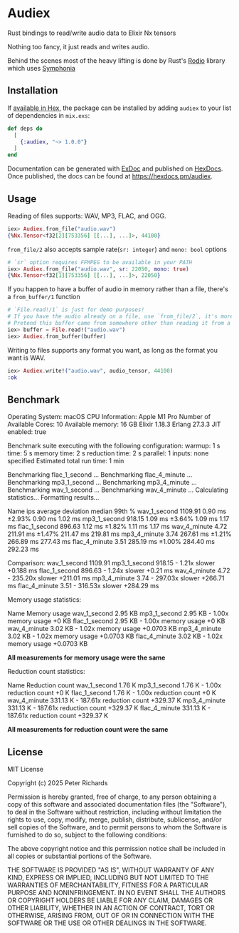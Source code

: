 # Audiex

Rust bindings to read/write audio data to Elixir Nx tensors

Nothing too fancy, it just reads and writes audio.

Behind the scenes most of the heavy lifting is done by Rust's [Rodio](https://github.com/RustAudio/rodio) library which uses [Symphonia](https://github.com/pdeljanov/Symphonia)

## Installation

If [available in Hex](https://hex.pm/docs/publish), the package can be installed
by adding `audiex` to your list of dependencies in `mix.exs`:

```elixir
def deps do
  [
    {:audiex, "~> 1.0.0"}
  ]
end
```

Documentation can be generated with [ExDoc](https://github.com/elixir-lang/ex_doc)
and published on [HexDocs](https://hexdocs.pm). Once published, the docs can
be found at <https://hexdocs.pm/audiex>.

## Usage


Reading of files supports: WAV, MP3, FLAC, and OGG.

```elixir
iex> Audiex.from_file("audio.wav")
{%Nx.Tensor<f32[2][753356] [[...], ...]>, 44100}
```

`from_file/2` also accepts sample rate(`sr: integer`) and `mono: bool` options
```elixir
# `sr` option requires FFMPEG to be available in your PATH
iex> Audiex.from_file("audio.wav", sr: 22050, mono: true) 
{%Nx.Tensor<f32[1][753356] [[...], ...]>, 22050}
```

If you happen to have a buffer of audio in memory rather than a file, there's a `from_buffer/1` function
```elixir
# `File.read!/1` is just for demo purposes!
# If you have the audio already on a file, use `from_file/2`, it's more efficient.
# Pretend this buffer came from somewhere other than reading it from a file.
iex> buffer = File.read!("audio.wav")
iex> Audiex.from_buffer(buffer)
```

Writing to files supports any format you want, as long as the format you want is WAV.
```elixir
iex> Audiex.write!("audio.wav", audio_tensor, 44100)
:ok
```

## Benchmark

Operating System: macOS
CPU Information: Apple M1 Pro
Number of Available Cores: 10
Available memory: 16 GB
Elixir 1.18.3
Erlang 27.3.3
JIT enabled: true

Benchmark suite executing with the following configuration:
warmup: 1 s
time: 5 s
memory time: 2 s
reduction time: 2 s
parallel: 1
inputs: none specified
Estimated total run time: 1 min

Benchmarking flac_1_second ...
Benchmarking flac_4_minute ...
Benchmarking mp3_1_second ...
Benchmarking mp3_4_minute ...
Benchmarking wav_1_second ...
Benchmarking wav_4_minute ...
Calculating statistics...
Formatting results...

Name                    ips        average  deviation         median         99th %
wav_1_second        1109.91        0.90 ms     ±2.93%        0.90 ms        1.02 ms
mp3_1_second         918.15        1.09 ms     ±3.64%        1.09 ms        1.17 ms
flac_1_second        896.63        1.12 ms     ±1.82%        1.11 ms        1.17 ms
wav_4_minute           4.72      211.91 ms     ±1.47%      211.47 ms      219.81 ms
mp3_4_minute           3.74      267.61 ms     ±1.21%      266.89 ms      277.43 ms
flac_4_minute          3.51      285.19 ms     ±1.00%      284.40 ms      292.23 ms

Comparison:
wav_1_second        1109.91
mp3_1_second         918.15 - 1.21x slower +0.188 ms
flac_1_second        896.63 - 1.24x slower +0.21 ms
wav_4_minute           4.72 - 235.20x slower +211.01 ms
mp3_4_minute           3.74 - 297.03x slower +266.71 ms
flac_4_minute          3.51 - 316.53x slower +284.29 ms

Memory usage statistics:

Name             Memory usage
wav_1_second          2.95 KB
mp3_1_second          2.95 KB - 1.00x memory usage +0 KB
flac_1_second         2.95 KB - 1.00x memory usage +0 KB
wav_4_minute          3.02 KB - 1.02x memory usage +0.0703 KB
mp3_4_minute          3.02 KB - 1.02x memory usage +0.0703 KB
flac_4_minute         3.02 KB - 1.02x memory usage +0.0703 KB

**All measurements for memory usage were the same**

Reduction count statistics:

Name          Reduction count
wav_1_second           1.76 K
mp3_1_second           1.76 K - 1.00x reduction count +0 K
flac_1_second          1.76 K - 1.00x reduction count +0 K
wav_4_minute         331.13 K - 187.61x reduction count +329.37 K
mp3_4_minute         331.13 K - 187.61x reduction count +329.37 K
flac_4_minute        331.13 K - 187.61x reduction count +329.37 K

**All measurements for reduction count were the same**

## License


MIT License

Copyright (c) 2025 Peter Richards

Permission is hereby granted, free of charge, to any person obtaining a copy
of this software and associated documentation files (the "Software"), to deal
in the Software without restriction, including without limitation the rights
to use, copy, modify, merge, publish, distribute, sublicense, and/or sell
copies of the Software, and to permit persons to whom the Software is
furnished to do so, subject to the following conditions:

The above copyright notice and this permission notice shall be included in all
copies or substantial portions of the Software.

THE SOFTWARE IS PROVIDED "AS IS", WITHOUT WARRANTY OF ANY KIND, EXPRESS OR
IMPLIED, INCLUDING BUT NOT LIMITED TO THE WARRANTIES OF MERCHANTABILITY,
FITNESS FOR A PARTICULAR PURPOSE AND NONINFRINGEMENT. IN NO EVENT SHALL THE
AUTHORS OR COPYRIGHT HOLDERS BE LIABLE FOR ANY CLAIM, DAMAGES OR OTHER
LIABILITY, WHETHER IN AN ACTION OF CONTRACT, TORT OR OTHERWISE, ARISING FROM,
OUT OF OR IN CONNECTION WITH THE SOFTWARE OR THE USE OR OTHER DEALINGS IN THE
SOFTWARE.
